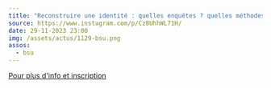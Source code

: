```yaml
---
title: "Reconstruire une identité : quelles enquêtes ? quelles méthodes ?"
source: https://www.instagram.com/p/Cz8UhhWL71H/
date: 29-11-2023 23:00
img: /assets/actus/1129-bsu.png
assos:
  - bsu
---
```


[Pour plus d'info et inscription](https://www.sorbonne-universite.fr/evenements/reconstruire-une-identite-quelles-enquetes-quelles-methodes)
